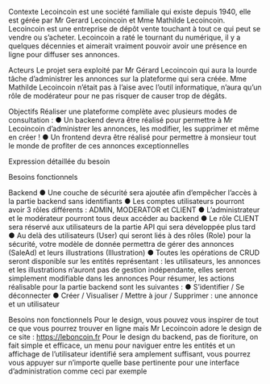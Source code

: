 Contexte
Lecoincoin est une société familiale qui existe depuis 1940, elle est gérée par Mr Gerard Lecoincoin et Mme Mathilde Lecoincoin.
Lecoincoin est une entreprise de dépôt vente touchant à tout ce qui peut se vendre ou s’acheter.
Lecoincoin a raté le tournant du numérique, il y a quelques décennies et aimerait vraiment pouvoir avoir une présence en ligne pour diffuser ses annonces.

Acteurs
Le projet sera exploité par Mr Gérard Lecoincoin qui aura la lourde tâche d’administrer les annonces sur la plateforme qui sera créée.
Mme Mathilde Lecoincoin n’était pas à l’aise avec l’outil informatique, n’aura qu’un rôle de modérateur pour ne pas risquer de causer trop de dégâts.

Objectifs
Réaliser une plateforme complète avec plusieurs modes de consultation :
● Un backend devra être réalisé pour permettre à Mr Lecoincoin d’administrer les annonces, les modifier, les supprimer et même en créer !
● Un frontend devra être réalisé pour permettre à monsieur tout le monde de profiter de ces annonces exceptionnelles

Expression détaillée du besoin

Besoins fonctionnels

Backend
● Une couche de sécurité sera ajoutée afin d’empêcher l’accès à la partie backend sans identifiants
● Les comptes utilisateurs pourront avoir 3 rôles différents : ADMIN, MODERATOR et CLIENT
● L’administrateur et le modérateur pourront tous deux accéder au backend
● Le rôle CLIENT sera réservé aux utilisateurs de la partie API qui sera développée plus tard
● Au delà des utilisateurs (User) qui seront liés à des rôles (Role) pour la sécurité, votre modèle de donnée permettra de gérer des annonces (SaleAd) et leurs illustrations (Illustration)
● Toutes les opérations de CRUD seront disponible sur les entités représentant : les utilisateurs, les annonces et les illustrations n’auront pas de gestion indépendante, elles seront simplement modifiable dans les annonces
Pour résumer, les actions réalisable pour la partie backend sont les suivantes :
● S’identifier / Se déconnecter
● Créer / Visualiser / Mettre à jour / Supprimer : une annonce et un utilisateur

Besoins non fonctionnels
Pour le design, vous pouvez vous inspirer de tout ce que vous pourrez trouver en ligne mais Mr Lecoincoin adore le design de ce site : https://leboncoin.fr
Pour le design du backend, pas de fioriture, on fait simple et efficace, un menu pour naviguer entre les entités et un affichage de l’utilisateur identifié sera amplement suffisant, vous pourrez vous appuyer sur n’importe quelle base pertinente pour une interface d’administration comme ceci par exemple
